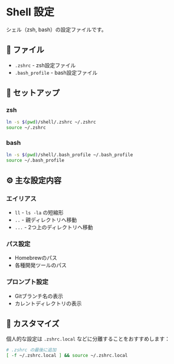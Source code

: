 # Shell 設定

シェル（zsh, bash）の設定ファイルです。

## 📄 ファイル

- `.zshrc` - zsh設定ファイル
- `.bash_profile` - bash設定ファイル

## 🚀 セットアップ

### zsh

```bash
ln -s $(pwd)/shell/.zshrc ~/.zshrc
source ~/.zshrc
```

### bash

```bash
ln -s $(pwd)/shell/.bash_profile ~/.bash_profile
source ~/.bash_profile
```

## ⚙️ 主な設定内容

### エイリアス

- `ll` - `ls -la` の短縮形
- `..` - 親ディレクトリへ移動
- `...` - 2つ上のディレクトリへ移動

### パス設定

- Homebrewのパス
- 各種開発ツールのパス

### プロンプト設定

- Gitブランチ名の表示
- カレントディレクトリの表示

## 📝 カスタマイズ

個人的な設定は `.zshrc.local` などに分離することをおすすめします：

```bash
# .zshrc の最後に追加
[ -f ~/.zshrc.local ] && source ~/.zshrc.local
```
